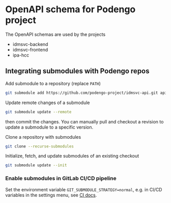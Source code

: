 # OpenAPI schema for Podengo project

The OpenAPI schemas are used by the projects

* idmsvc-backend
* idmsvc-frontend
* ipa-hcc

## Integrating submodules with Podengo repos

Add submodule to a repository (replace `PATH`)

```sh
git submodule add https://github.com/podengo-project/idmsvc-api.git api
```

Update remote changes of a submodule

```sh
git submodule update --remote
```

then commit the changes. You can manually pull and checkout a revision
to update a submodule to a specific version.

Clone a repository with submodules

```sh
git clone --recurse-submodules
```

Initialize, fetch, and update submodules of an existing checkout

```sh
git submodule update --init
```

### Enable submodules in GitLab CI/CD pipeline

Set the environment variable `GIT_SUBMODULE_STRATEGY=normal`, e.g. in CI/CD
variables in the settings menu, see
[CI docs](https://docs.gitlab.com/ee/ci/git_submodules.html).
